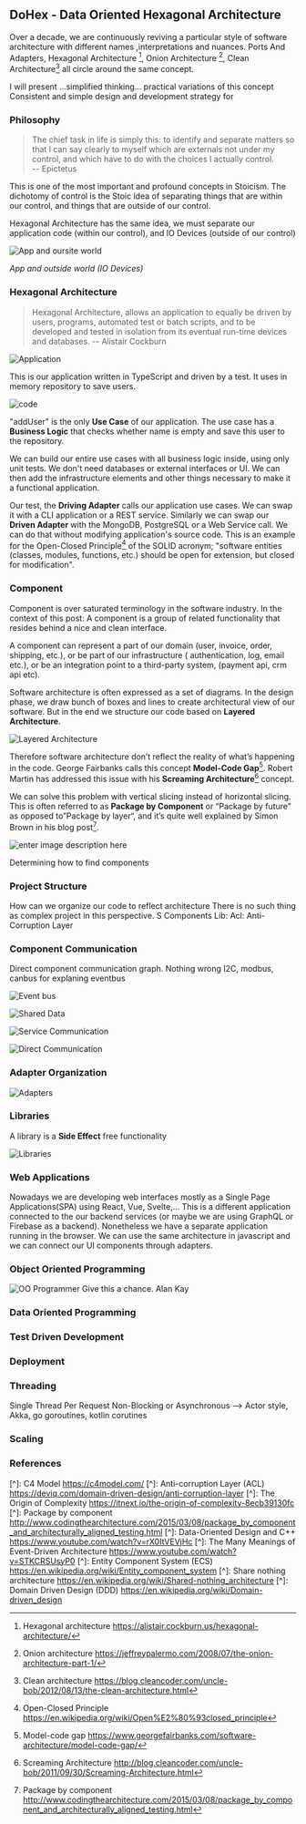 ## DoHex - Data Oriented Hexagonal Architecture 

Over a decade, we are continuously reviving a particular style of software architecture with different names ,interpretations and nuances. Ports And Adapters, Hexagonal Architecture [^1], Onion Architecture [^2], Clean Architecture[^3] all circle around the same concept.  
 
I will present ...simplified thinking... practical variations of this concept
Consistent and simple design and development strategy for 
 
### Philosophy  

> The chief task in life is simply this: to identify and separate matters so that I can say clearly to myself which are externals not under my control, and which have to do with the choices I actually control.  
> -- Epictetus

This is one of the most important and profound concepts in Stoicism. The dichotomy of control is the Stoic idea of separating things that are within our control, and things that are outside of our control.   

Hexagonal Architecture has the same idea, we must separate our application code (within our control), and IO Devices (outside of our control)  

![App and oursite world](https://raw.githubusercontent.com/alicemunsal/dohex/master/diagrams/1-App.png)

*App and outside world (IO Devices)*  

### Hexagonal Architecture  
> Hexagonal Architecture, allows an application to equally be driven by users, programs, automated test or batch scripts, and to be developed and tested in isolation from its eventual run-time devices and databases.
> -- Alistair Cockburn  

![Application](https://raw.githubusercontent.com/alicemunsal/dohex/master/diagrams/1-Hex.png)

This is our application written in TypeScript and driven by a test. It uses in memory repository to save users.  

![code](https://raw.githubusercontent.com/alicemunsal/dohex/master/diagrams/1-Code.png)

"addUser" is the only **Use Case** of our application. The use case has a **Business Logic** that checks whether name is empty and save this user to the repository.   

We can build our entire use cases with all business logic inside, using only unit tests. We don't need databases or external interfaces or UI. We can then add the infrastructure elements and other things necessary to make it a functional application.  

Our test, the **Driving Adapter** calls our application use cases. We can swap it with a CLI application or  a REST service.  Similarly we can swap our **Driven Adapter** with the MongoDB, PostgreSQL or a Web Service call. We can do that without modifying application's source code. This is an example for the Open-Closed Principle[^4] of the SOLID acronym; "software entities (classes, modules, functions, etc.) should be open for extension, but closed for modification". 

### Component 

Component is over saturated terminology in the software industry. In the context of this post: A component is a group of related functionality that resides behind a nice and clean interface.  

A component can represent a part of our domain (user, invoice, order, shipping, etc.), or be part of our infrastructure ( authentication, log, email etc.), or be an integration point to a third-party system, (payment api, crm api etc).

Software architecture is often expressed as a set of diagrams. In the design phase, we draw bunch of boxes and lines to create architectural view of our software. But in the end we structure our code based on **Layered Architecture**.  
 
![Layered Architecture](https://martinfowler.com/bliki/images/presentationDomainDataLayering/all_basic.png)
  
Therefore software architecture don’t reflect the reality of what’s happening in the code. George Fairbanks calls this concept **Model-Code Gap**[^5]. Robert Martin has addressed this issue with his **Screaming Architecture**[^6] concept. 

We can solve this problem with vertical slicing instead of horizontal slicing. This is often referred to as **Package by Component** or “Package by future" as opposed to”Package by layer“, and it’s quite well explained by Simon Brown in his blog post[^7]. 

![enter image description here](https://martinfowler.com/bliki/images/presentationDomainDataLayering/all_top.png)

Determining how to find components

### Project Structure
How can we organize our code to reflect architecture
There is no such thing as complex project in this perspective. S
Components
Lib: 
Acl: Anti-Corruption Layer 

### Component Communication

Direct component communication graph. Nothing wrong
I2C, modbus, canbus for explaning eventbus


![Event bus](https://raw.githubusercontent.com/alicemunsal/dohex/master/diagrams/1-Event%20Bus.png)

![Shared Data](https://raw.githubusercontent.com/alicemunsal/dohex/master/diagrams/1-Shared%20Data.png)

![Service Communication](https://raw.githubusercontent.com/alicemunsal/dohex/master/diagrams/1-Service.png)

![Direct Communication](https://raw.githubusercontent.com/alicemunsal/dohex/master/diagrams/1-Direct.png)



### Adapter Organization

![Adapters](https://raw.githubusercontent.com/alicemunsal/dohex/master/diagrams/1-Adapter%20Organization.png)

### Libraries  
A library is a **Side Effect** free functionality 

![Libraries](https://raw.githubusercontent.com/alicemunsal/dohex/master/diagrams/1-Lib.png)

### Web Applications

Nowadays we are developing web interfaces mostly as a Single Page Applications(SPA) using React, Vue, Svelte,... This is a different application connected to the our backend services (or maybe we are using GraphQL or Firebase as a backend). Nonetheless we have a separate application running in the browser. We can use the same architecture in javascript and we can connect our UI components through adapters.




### Object Oriented Programming
![OO Programmer](https://raw.githubusercontent.com/alicemunsal/dohex/master/diagrams/ooprogrammer.png)
Give this a chance.
Alan Kay 

### Data Oriented Programming

### Test Driven Development

### Deployment


### Threading
Single Thread Per Request
Non-Blocking or Asynchronous  --> Actor style, Akka, go goroutines, kotlin corutines

### Scaling

### References
[^1]: Hexagonal architecture https://alistair.cockburn.us/hexagonal-architecture/
[^2]: Onion architecture https://jeffreypalermo.com/2008/07/the-onion-architecture-part-1/
[^3]: Clean architecture https://blog.cleancoder.com/uncle-bob/2012/08/13/the-clean-architecture.html
[^4]: Open-Closed Principle https://en.wikipedia.org/wiki/Open%E2%80%93closed_principle
[^5]: Model-code gap https://www.georgefairbanks.com/software-architecture/model-code-gap/
[^6]: Screaming Architecture http://blog.cleancoder.com/uncle-bob/2011/09/30/Screaming-Architecture.html
[^7]: Package by component http://www.codingthearchitecture.com/2015/03/08/package_by_component_and_architecturally_aligned_testing.html
[^8]: Presentation Domain Data Layering https://martinfowler.com/bliki/PresentationDomainDataLayering.html
[^]: Divide and conquer algorithm https://en.wikipedia.org/wiki/Divide-and-conquer_algorithm
[^]: Enterprise Integration Patterns (EIP) https://camel.apache.org/components/3.18.x/eips/enterprise-integration-patterns.html

[^]: C4 Model https://c4model.com/
[^]: Anti-corruption Layer (ACL) https://deviq.com/domain-driven-design/anti-corruption-layer
[^]: The Origin of Complexity https://itnext.io/the-origin-of-complexity-8ecb39130fc
[^]: Package by component http://www.codingthearchitecture.com/2015/03/08/package_by_component_and_architecturally_aligned_testing.html
[^]: Data-Oriented Design and C++ https://www.youtube.com/watch?v=rX0ItVEVjHc
[^]: The Many Meanings of Event-Driven Architecture https://www.youtube.com/watch?v=STKCRSUsyP0
[^]: Entity Component System (ECS) https://en.wikipedia.org/wiki/Entity_component_system
[^]: Share nothing architecture https://en.wikipedia.org/wiki/Shared-nothing_architecture
[^]: Domain Driven Design (DDD) https://en.wikipedia.org/wiki/Domain-driven_design


<!--stackedit_data:
eyJoaXN0b3J5IjpbOTIyNjg5NjU5LDEzODE3NDUxODUsMjAzNz
Y1OTY0OSwtNzQxODczNjAzLC0xNTQ0ODU5NjMsLTc0NjA5ODEy
NywxMDExOTQxNTksMjEzMTA5MzgyOCwxOTg3MTA2NzYxLDE5Nj
Q0Mzk2OTMsLTIxMTc1ODkwMiwxMjYwNDIwMzc5LDE5MzgyMjg3
MTEsLTE2MDE5MzYxNzYsMTAxMTg4OTM4LC0xNTAzNjg3MzA4LD
EyMTE4Njc4NywtMTY5OTE2OTA2NCwtMTY5OTc5OTEzMCwtMjEw
ODg1NTMxXX0=
-->